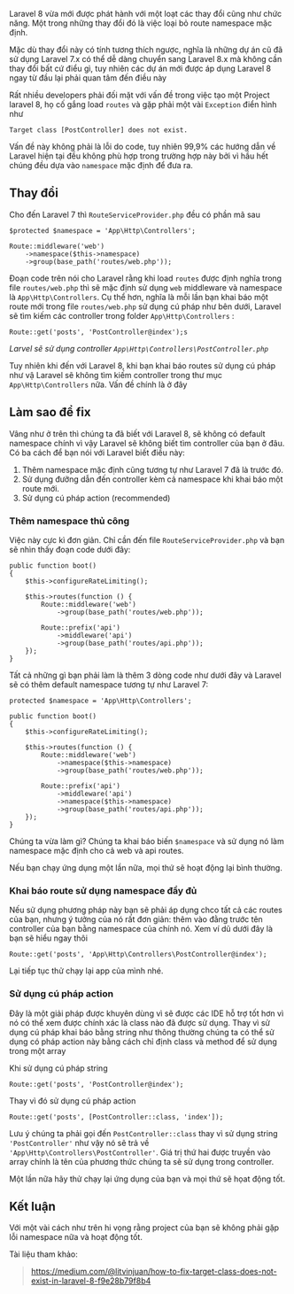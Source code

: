 Laravel 8 vừa mới được phát hành với một loạt các thay đổi cũng như chức năng.  Một trong những thay đổi đó là việc loại bỏ route namespace mặc định.

Mặc dù thay đổi này có tính tương thích ngược, nghĩa là những dự án cũ đã sử dụng Laravel 7.x có thể dễ dàng chuyển sang Laravel 8.x mà không cần thay đổi bất cứ điểu gì, tuy nhiên các dự án mới được áp dụng Laravel 8 ngay từ đầu lại phải quan tâm đến điều này

Rất nhiều developers phải đối mặt với vấn đề trong việc tạo một Project laravel 8, họ cố gắng load `routes` và gặp phải một vài `Exception`  điển hình như

```
Target class [PostController] does not exist.
```

Vấn đề này không phải là lỗi do code, tuy nhiên 99,9% các hướng dẫn về Laravel hiện tại đều không phù hợp trong trường hợp này bởi vì hầu hết chúng đều dựa vào `namespace` mặc định để đưa ra.

## Thay đổi
Cho đến Laravel 7 thì `RouteServiceProvider.php` đều có phần mã sau

```RouteServiceProvider.php
$protected $namespace = 'App\Http\Controllers';

Route::middleware('web')
    ->namespace($this->namespace)
    ->group(base_path('routes/web.php'));
```

Đoạn code trên nói cho Laravel rằng khi load `routes` được định nghĩa trong file `routes/web.php` thì sẽ mặc định sử dụng `web` middleware và namespace là `App\Http\Controllers`. Cụ thể hơn, nghĩa là mỗi lần bạn khai báo một route mới trong file `routes/web.php` sử dụng cú pháp như bên dưới, Laravel sẽ tìm kiếm các controller trong folder `App\Http\Controllers` :
```
Route::get('posts', 'PostController@index');s
```
*Larvel sẽ sử dụng controller `App\Http\Controllers\PostController.php`*


Tuy nhiên khi đến với Laravel 8, khi bạn khai báo routes sử dụng cú pháp như vậ Laravel sẽ không tìm kiếm controller trong thư mục `App\Http\Controllers` nữa. Vấn đề chính là ở đây

## Làm sao để fix

Vâng như ở trên thì chúng ta đã biết với Laravel 8, sẽ không có default namespace chính vì vậy Laravel sẽ không biết tìm controller của bạn ở đâu. Có ba cách để bạn nói với Laravel biết điều này:
1. Thêm namespace mặc định cũng tương tự như Laravel 7 đã là trước đó.
2. Sử dụng đưỡng dẫn đến controller kèm cả namespace khi khai báo một route mới.
3. Sử dụng cú pháp action (recommended)

### Thêm namespace thủ công
Việc này cực kì đơn giản. Chỉ cần đến file `RouteServiceProvider.php` và bạn sẽ nhìn thấy đoạn code dưới đây:

```RouteServiceProvider.php
public function boot()
{
    $this->configureRateLimiting();
    
    $this->routes(function () {
        Route::middleware('web')
            ->group(base_path('routes/web.php'));
            
        Route::prefix('api')
            ->middleware('api')
            ->group(base_path('routes/api.php'));
    });
}
```

Tất cả những gì bạn phải làm là thêm 3 dòng code như dưới đây và Laravel sẽ có thêm default namespace tương tự như Laravel 7:

```RouteServiceProvider.php
protected $namespace = 'App\Http\Controllers';

public function boot()
{
    $this->configureRateLimiting();
    
    $this->routes(function () {
        Route::middleware('web')
            ->namespace($this->namespace)
            ->group(base_path('routes/web.php'));
            
        Route::prefix('api')
            ->middleware('api')
            ->namespace($this->namespace)
            ->group(base_path('routes/api.php'));
    });
}
```
Chúng ta vừa làm gì? Chúng ta khai báo biến `$namespace` và sử dụng nó làm namespace mặc định cho cả web và api routes.

Nếu bạn chạy ứng dụng một lần nữa, mọi thứ sẽ hoạt động lại bình thường.

### Khai báo route sử dụng namespace đầy đủ
Nếu sử dụng phương pháp này bạn sẽ phải áp dụng chco tất cả các routes của bạn, nhưng ý tưởng của nó rất đơn giản: thêm vào đằng trước tên controller của bạn bằng namespace của chính nó. Xem ví dũ dưới đây là bạn sẽ hiểu ngay thôi

```
Route::get('posts', 'App\Http\Controllers\PostController@index');
```
Lại tiếp tục thử chạy lại  app của mình nhé.

### Sử dụng cú pháp action

Đây là một giải pháp được khuyên dùng vì sẽ được các IDE hỗ trợ tốt hơn vì nó có thể xem được chính xác là class nào đã được sử dụng. Thay vì sử dụng cú pháp khai báo bằng string như thông thường chúng ta có thể sử dụng có pháp action này bằng cách chỉ định class và method để sử dụng trong một array

Khi sử dụng cú pháp string
```
Route::get('posts', 'PostController@index');
```

Thay vì đó sử dụng cú pháp action
```
Route::get('posts', [PostController::class, 'index']);
```

Lưu ý chúng ta phải gọi đến `PostController::class` thay vì sử dụng string `'PostController'` như vậy nó sẽ trả về `'App\Http\Controllers\PostController'`. Giá trị thứ hai được truyền vào array chính là tên của phương thức chúng ta sẽ sử dụng trong controller.

Một lần nữa hãy thử chạy lại ứng dụng của bạn và mọi thứ sẽ họat động tốt.


## Kết luận
Với một vài cách như trên hi vọng rằng project của bạn sẽ không phải gặp lỗi namespace nữa và hoạt động tốt.

Tài liệu tham khảo:
> https://medium.com/@litvinjuan/how-to-fix-target-class-does-not-exist-in-laravel-8-f9e28b79f8b4